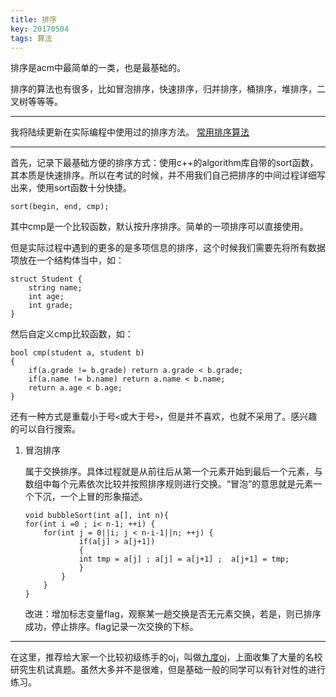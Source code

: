 ```yaml
---
title: 排序
key: 20170504
tags: 算法
---
```


排序是acm中最简单的一类，也是最基础的。

排序的算法也有很多，比如冒泡排序，快速排序，归并排序，桶排序，堆排序，二叉树等等等。


----------

我将陆续更新在实际编程中使用过的排序方法。
[常用排序算法](https://yujunxie.github.io/2017/12/02/%E5%B8%B8%E7%94%A8%E6%8E%92%E5%BA%8F%E7%AE%97%E6%B3%95.html)

----------

<!--more-->

首先，记录下最基础方便的排序方式：使用c++的algorithm库自带的sort函数，其本质是快速排序。所以在考试的时候，并不用我们自己把排序的中间过程详细写出来，使用sort函数十分快捷。

`sort(begin, end, cmp);`

其中cmp是一个比较函数，默认按升序排序。简单的一项排序可以直接使用。

但是实际过程中遇到的更多的是多项信息的排序，这个时候我们需要先将所有数据项放在一个结构体当中，如：

    struct Student {
        string name;
        int age;
        int grade;
    }

然后自定义cmp比较函数，如：

    bool cmp(student a, student b)
    {
        if(a.grade != b.grade) return a.grade < b.grade;
        if(a.name != b.name) return a.name < b.name;
        return a.age < b.age;
    }

还有一种方式是重载小于号`<`或大于号`>`，但是并不喜欢，也就不采用了。感兴趣的可以自行搜索。

1. 冒泡排序

	属于交换排序。具体过程就是从前往后从第一个元素开始到最后一个元素，与数组中每个元素依次比较并按照排序规则进行交换。“冒泡”的意思就是元素一个下沉，一个上冒的形象描述。
	
	~~~
    void bubbleSort(int a[], int n){  
    for(int i =0 ; i< n-1; ++i) {  
        for(int j = 0||i; j < n-i-1||n; ++j) {  
            	if(a[j] > a[j+1])  
            	{  
                int tmp = a[j] ; a[j] = a[j+1] ;  a[j+1] = tmp;  
            	}  
        	}  
    	}
	}
	~~~
 
	改进：增加标志变量flag，观察某一趟交换是否无元素交换，若是，则已排序成功，停止排序。flag记录一次交换的下标。

----------

在这里，推荐给大家一个比较初级练手的oj，叫做[九度oj](http://ac.jobdu.com/)，上面收集了大量的名校研究生机试真题。虽然大多并不是很难，但是基础一般的同学可以有针对性的进行练习。
